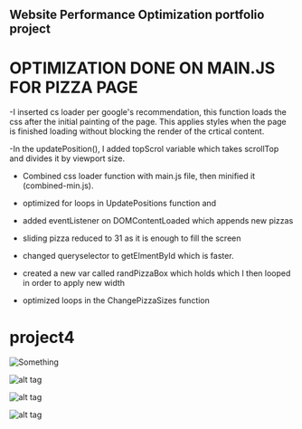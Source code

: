 ## Website Performance Optimization portfolio project

# OPTIMIZATION DONE ON MAIN.JS FOR PIZZA PAGE
-I inserted cs loader per google's recommendation, this function loads the css after the initial painting of the page. This applies styles when the page is finished loading without blocking the render of the crtical content. 


-In the updatePosition(), I added topScrol variable which takes scrollTop and divides it by viewport size.

- Combined css loader function with main.js file, then minified it (combined-min.js).

- optimized for loops in UpdatePositions function and

- added eventListener on DOMContentLoaded which appends new pizzas
- sliding pizza reduced to 31 as it is enough to fill the screen

<!-- - added window.requestAnimationFrame method and used updatePosition as parameter
 -->
 - changed queryselector to getElmentById which is faster.
- created a new var called randPizzaBox which holds which I then looped in order to apply new width

- optimized loops in the ChangePizzaSizes function
# project4

![Something](https://cloud.githubusercontent.com/assets/3928442/6568888/f9806022-c69c-11e4-92ed-f100b7af18f6.png)




![alt tag](https://cloud.githubusercontent.com/assets/3928442/6568890/02636504-c69d-11e4-8183-1e720e4d48eb.png)




![alt tag](https://cloud.githubusercontent.com/assets/3928442/6568892/06b23892-c69d-11e4-8b2b-4cd4641b71e7.png)


![alt tag](https://cloud.githubusercontent.com/assets/3928442/6568889/fddb85ac-c69c-11e4-9c16-bf1ab9769ce7.png)
